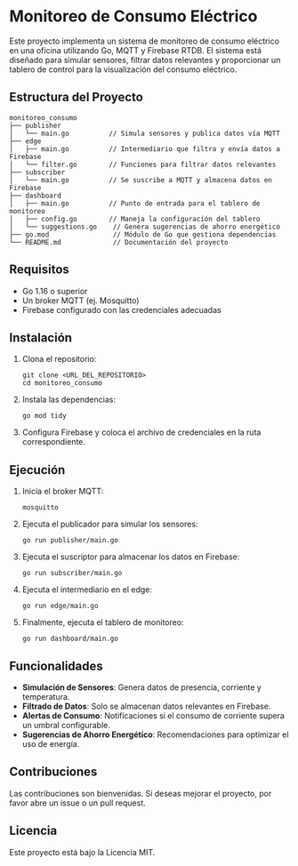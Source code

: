 # Monitoreo de Consumo Eléctrico

Este proyecto implementa un sistema de monitoreo de consumo eléctrico en una oficina utilizando Go, MQTT y Firebase RTDB. El sistema está diseñado para simular sensores, filtrar datos relevantes y proporcionar un tablero de control para la visualización del consumo eléctrico.

## Estructura del Proyecto

```
monitoreo_consumo
├── publisher
│   └── main.go          // Simula sensores y publica datos vía MQTT
├── edge
│   ├── main.go          // Intermediario que filtra y envía datos a Firebase
│   └── filter.go        // Funciones para filtrar datos relevantes
├── subscriber
│   └── main.go          // Se suscribe a MQTT y almacena datos en Firebase
├── dashboard
│   ├── main.go          // Punto de entrada para el tablero de monitoreo
│   ├── config.go        // Maneja la configuración del tablero
│   └── suggestions.go    // Genera sugerencias de ahorro energético
├── go.mod                // Módulo de Go que gestiona dependencias
└── README.md             // Documentación del proyecto
```

## Requisitos

- Go 1.16 o superior
- Un broker MQTT (ej. Mosquitto)
- Firebase configurado con las credenciales adecuadas

## Instalación

1. Clona el repositorio:
   ```
   git clone <URL_DEL_REPOSITORIO>
   cd monitoreo_consumo
   ```

2. Instala las dependencias:
   ```
   go mod tidy
   ```

3. Configura Firebase y coloca el archivo de credenciales en la ruta correspondiente.

## Ejecución

1. Inicia el broker MQTT:
   ```
   mosquitto
   ```

2. Ejecuta el publicador para simular los sensores:
   ```
   go run publisher/main.go
   ```

3. Ejecuta el suscriptor para almacenar los datos en Firebase:
   ```
   go run subscriber/main.go
   ```

4. Ejecuta el intermediario en el edge:
   ```
   go run edge/main.go
   ```

5. Finalmente, ejecuta el tablero de monitoreo:
   ```
   go run dashboard/main.go
   ```

## Funcionalidades

- **Simulación de Sensores**: Genera datos de presencia, corriente y temperatura.
- **Filtrado de Datos**: Solo se almacenan datos relevantes en Firebase.
- **Alertas de Consumo**: Notificaciones si el consumo de corriente supera un umbral configurable.
- **Sugerencias de Ahorro Energético**: Recomendaciones para optimizar el uso de energía.

## Contribuciones

Las contribuciones son bienvenidas. Si deseas mejorar el proyecto, por favor abre un issue o un pull request.

## Licencia

Este proyecto está bajo la Licencia MIT.